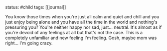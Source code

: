 status: #child 
tags: [[journal]]

You know those times when you're just all calm and quiet and chill and you just enjoy being alone and you have all the time in the world and nothing's pressuring you? You're neither happy nor sad, just... neutral. It's almost as if you're devoid of any feelings at all but that's not the case. This is a completely unfamiliar and new feeling I'm feeling. Gosh, maybe mom was right... I'm going crazy. 